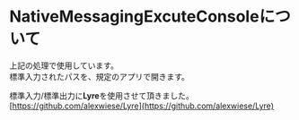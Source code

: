 # NativeMessagingExcuteConsoleについて


上記の処理で使用しています。  
標準入力されたパスを、規定のアプリで開きます。  

標準入力/標準出力に**Lyre**を使用させて頂きました。  
[https://github.com/alexwiese/Lyre](https://github.com/alexwiese/Lyre)